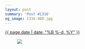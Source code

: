 ```yaml
---
layout: post
summary: 'Post #1316'
og_image: 1316-960.jpg
---
```


<div class="post">
 <time>
  <a href="/1316">
   {{ page.date | date: "%B %-d, %Y" }}
  </a>
 </time>
 <a href="/1316">
  <figure data-taken="3/15/2021">
   <img sizes="(min-width: 700px) 50vw, calc(100vw - 2rem)" src="{{ site.assets_url }}/1316-480.jpg" srcset="{{ site.assets_url }}/1316-240.jpg 240w, {{ site.assets_url }}/1316-480.jpg 480w, {{ site.assets_url }}/1316-720.jpg 720w, {{ site.assets_url }}/1316-960.jpg 960w"/>
  </figure>
 </a>
</div>
